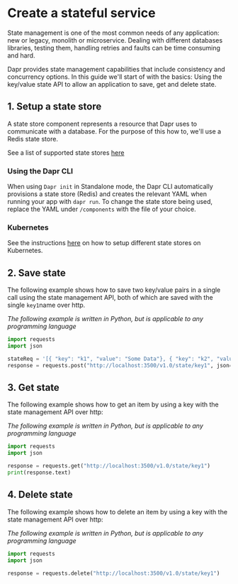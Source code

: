 # Create a stateful service

State management is one of the most common needs of any application: new or legacy, monolith or microservice.
Dealing with different databases libraries, testing them, handling retries and faults can be time consuming and hard.

Dapr provides state management capabilities that include consistency and concurrency options.
In this guide we'll start of with the basics: Using the key/value state API to allow an application to save, get and delete state.

## 1. Setup a state store

A state store component represents a resource that Dapr uses to communicate with a database.
For the purpose of this how to, we'll use a Redis state store.

See a list of supported state stores [here](../setup-state-store/supported-state-stores.md)

### Using the Dapr CLI

When using `Dapr init` in Standalone mode, the Dapr CLI automatically provisions a state store (Redis) and creates the relevant YAML when running your app with `dapr run`.
To change the state store being used, replace the YAML under `/components` with the file of your choice.

### Kubernetes

See the instructions [here](../setup-state-store) on how to setup different state stores on Kubernetes.

## 2. Save state

The following example shows how to save two key/value pairs in a single call using the state management API, both of which are saved with the single `key1`name over http.

*The following example is written in Python, but is applicable to any programming language*

```python
import requests
import json

stateReq = '[{ "key": "k1", "value": "Some Data"}, { "key": "k2", "value": "Some More Data"}]'
response = requests.post("http://localhost:3500/v1.0/state/key1", json=stateReq)
```

## 3. Get state

The following example shows how to get an item by using a key with the state management API over http:

*The following example is written in Python, but is applicable to any programming language*

```python
import requests
import json

response = requests.get("http://localhost:3500/v1.0/state/key1")
print(response.text)
```

## 4. Delete state

The following example shows how to delete an item by using a key with the state management API over http:

*The following example is written in Python, but is applicable to any programming language*

```python
import requests
import json

response = requests.delete("http://localhost:3500/v1.0/state/key1")
```
